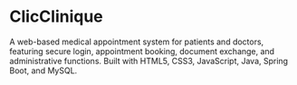 # ClicClinique
A web-based medical appointment system for patients and doctors, featuring secure login, appointment booking, document exchange, and administrative functions. Built with HTML5, CSS3, JavaScript, Java, Spring Boot, and MySQL.
